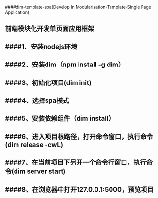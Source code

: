 ####dim-template-spa(Develop In Modularization-Template-Single Page Application)

前端模块化开发单页面应用框架
-------------
####1、安装nodejs环境
-------------
####2、安装dim（npm install -g dim）
-------------
####3、初始化项目(dim init)
-------------
####4、选择spa模式
-------------
####5、安装依赖组件（dim install）
-------------
####6、进入项目根路径，打开命令窗口，执行命令(dim release -cwL)
-------------
####7、在当前项目下另开一个命令行窗口，执行命令(dim server start)
-------------
####8、在浏览器中打开127.0.0.1:5000，预览项目
-------------
